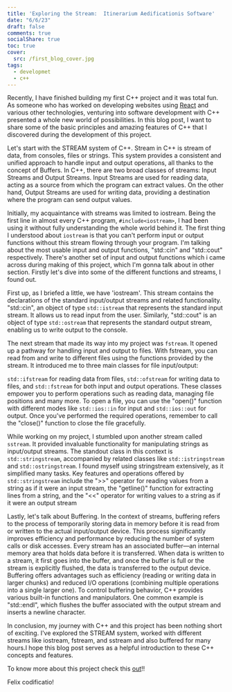 ```yaml
---
title: 'Exploring the Stream:  Itinerarium Aedificationis Software'
date: "6/6/23"
draft: false
comments: true
socialShare: true
toc: true
cover:
  src: /first_blog_cover.jpg
tags:
  - developmet
  - c++
---
```


Recently, I have finished building my first C++ project and it was total fun. As someone who has worked on developing websites using [React](https://react.dev/) and various other technologies, venturing into software development with C++ presented a whole new world of possibilities. In this blog post, I want to share some of the basic principles and amazing features of C++ that I discovered during the development of this project. 
<!--more-->

Let's start with the STREAM system of C++. Stream in C++ is stream of data, from consoles, files or strings. This system provides a consistent and unified approach to handle input and output operations, all thanks to the concept of Buffers. 
In C++, there are two broad classes of streams: Input Streams and Output Streams. 
Input Streams are used for reading data, acting as a source from which the program can extract values. On the other hand, Output Streams are used for writing data, providing a destination where the program can send output values.

Initially, my acquaintance with streams was limited to iostream. Being the first line in almost every C++ program, ``#include<iostream>``, I had been using it without fully understanding the whole world behind it. The first thing I understood about ``iostream`` is that you can't perform input or output functions without this stream flowing through your program. I'm talking about the most usable input and output functions, "std::cin" and "std::cout" respectively. There's another set of input and output functions which i came across during making of this project, which I'm gonna talk about in other section. Firstly let's dive into some of the different functions and streams, I found out.
 
First up, as I briefed a little, we have 'iostream'. This stream contains the declarations of the standard input/output streams and related functionality. "std::cin", an object of type ``std::istream`` that represents the standard input stream. It allows us to read input from the user. Similarly, "std::cout" is an object of type ``std::ostream`` that represents the standard output stream, enabling us to write output to the console.

The next stream that made its way into my project was ``fstream``. It opened up a pathway for handling input and output to files. With fstream, you can read from and write to different files using the functions provided by the stream. It introduced me to three main classes for file input/output: 

``std::ifstream`` for reading data from files, ``std::ofstream`` for writing data to files, and ``std::fstream`` for both input and output operations. These classes empower you to perform operations such as reading data, managing file positions and many more. To open a file, you can use the "open()" function with different modes like ``std::ios::in`` for input and ``std::ios::out`` for output. Once you've performed the required operations, remember to call the "close()" function to close the file gracefully.

While working on my project, I stumbled upon another stream called ``sstream``. It provided invaluable functionality for manipulating strings as input/output streams. The standout class in this context is ``std::stringstream``, accompanied by related classes like ``std::istringstream`` and ``std::ostringstream``. I found myself using stringstream extensively, as it simplified many tasks. Key features and operations offered by ``std::stringstream`` include the ">>" operator for reading values from a string as if it were an input stream, the "getline()" function for extracting lines from a string, and the "<<" operator for writing values to a string as if it were an output stream

Lastly, let's talk about Buffering. In the context of streams, buffering refers to the process of temporarily storing data in memory before it is read from or written to the actual input/output device. This process significantly improves efficiency and performance by reducing the number of system calls or disk accesses. Every stream has an associated buffer—an internal memory area that holds data before it is transferred. When data is written to a stream, it first goes into the buffer, and once the buffer is full or the stream is explicitly flushed, the data is transferred to the output device. Buffering offers advantages such as efficiency (reading or writing data in larger chunks) and reduced I/O operations (combining multiple operations into a single larger one). To control buffering behavior, C++ provides various built-in functions and manipulators. One common example is "std::endl", which flushes the buffer associated with the output stream and inserts a newline character.

In conclusion, my journey with C++ and this project has been nothing short of exciting. I've explored the STREAM system, worked with different streams like iostream, fstream, and sstream and also buffered for many hours.I hope this blog post serves as a helpful introduction to these C++ concepts and features.

To know more about this project check this [out](/projects#bank-management-app)!!

Felix codificatio!